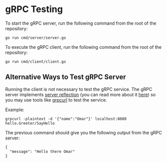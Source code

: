 # gRPC Testing

To start the gRPC server, run the following command from the root of the repository:

```shell
go run cmd/server/server.go 
```

To execute the gRPC client, run the following command from the root of the repository:

```shell
go run cmd/client/client.go
```

## Alternative Ways to Test gRPC Server

Running the client is not necessary to test the gRPC service. The gRPC server implements [server reflection](https://pkg.go.dev/google.golang.org/grpc/reflection) (you can read more about it [here](https://github.com/grpc/grpc/blob/master/doc/server-reflection.md)) so you may use tools like [grpcurl](https://github.com/fullstorydev/grpcurl) to test the service.

Example:

```shell
grpcurl -plaintext -d '{"name":"Omar"}' localhost:8080 hello.Greeter/SayHello
```

The previous command should give you the following output from the gRPC server:

```shell
{
  "message": "Hello there Omar"
}
```
